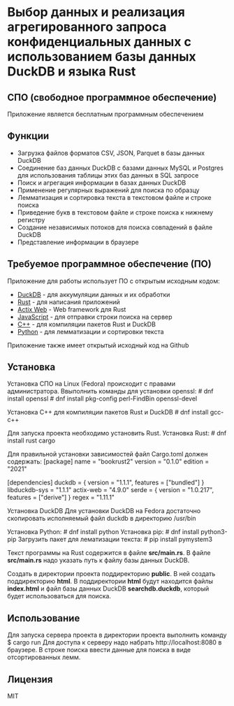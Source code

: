 # Выбор данных и реализация агрегированного запроса конфиденциальных данных с использованием базы данных DuckDB и языка Rust
## СПО (свободное программное обеспечение)
Приложение является бесплатным программным обеспечением

## Функции
- Загрузка файлов форматов CSV, JSON, Parquet в базы данных DuckDB
- Соединение баз данных DuckDB с базами данных MySQL и Postgres для использования таблицы этих баз данных в SQL запросе
- Поиск и агрегация информации в базах данных DuckDB
- Применение регулярных выражений для поиска по образцу
- Лемматизация и сортировка текста в текстовом файле и строке поиска 
- Приведение букв в текстовом файле и строке поиска к нижнему регистру
- Создание независимых потоков для поиска совпадений в файле DuckDB
- Представление информации в браузере

## Требуемое программное обеспечение (ПО)
Приложение  для работы использует ПО с открытым исходным кодом: 
- [DuckDB](https://duckdb.org) - для аккумуляции данных и их обработки
- [Rust](https://www.rust-lang.org) - для написания приложений
- [Actix Web](https://actix.rs) -  Web framework для Rust
- [JavaScript](https://www.ecma-international.org/publications-and-standards/standards/ecma-262) - для отправки строки поиска на сервер
- [C++](https://gcc.gnu.org) - для компиляции пакетов Rust и DuckDB
- [Python](https://www.python.org) - для лемматизации и сортировки текста

Приложение также имеет открытый исходный код на Github

## Установка
Установка СПО на Linux (Fedora) происходит с правами администратора.
Ввыполнить команды для установки openssl:
\# dnf install openssl
\# dnf install pkg-config perl-FindBin openssl-devel


Установка C++ для компиляции пакетов Rust и DuckDB
\# dnf install gcc-c++

Для запуска проекта необходимо установить Rust. 
Установка Rust: 
\# dnf install rust cargo

Для правильной установки зависимостей файл Cargo.toml должен содержать:
[package]
name = "bookrust2"
version = "0.1.0"
edition = "2021"

[dependencies]
duckdb = { version = "1.1.1", features = ["bundled"] }
libduckdb-sys = "1.1.1"
actix-web = "4.9.0"
serde = { version = "1.0.217", features = ["derive"] }
regex = "1.11.1"

Установка DuckDB
Для установки DuckDB на Fedora достаточно скопировать исполняемый файл duckdb в директорию /usr/bin

Установка Python:
\# dnf install python
Установка pip:
\# dnf install python3-pip
Загрузить пакет для лематизации текста:
\# pip install pymystem3

Текст программы на Rust содержится в файле **src/main.rs**.
В файле **src/main.rs** надо указать путь к файлу базы данных DuckDB.

Создать в директории проекта поддиректорию **public**. В ней создать поддиректорию **html**. В поддиректории **html** будут находится файлы **index.html** и файл базы данных DuckDB **searchdb.duckdb**, который будет использоваться для поиска.

## Использование
Для запуска сервера проекта в директории проекта выполнить команду 
\$ cargo run
Для доступа к серверу надо набрать http://localhost:8080 в браузере. В строке поиска ввести данные для поиска в виде отсортированных лемм.

## Лицензия
MIT
